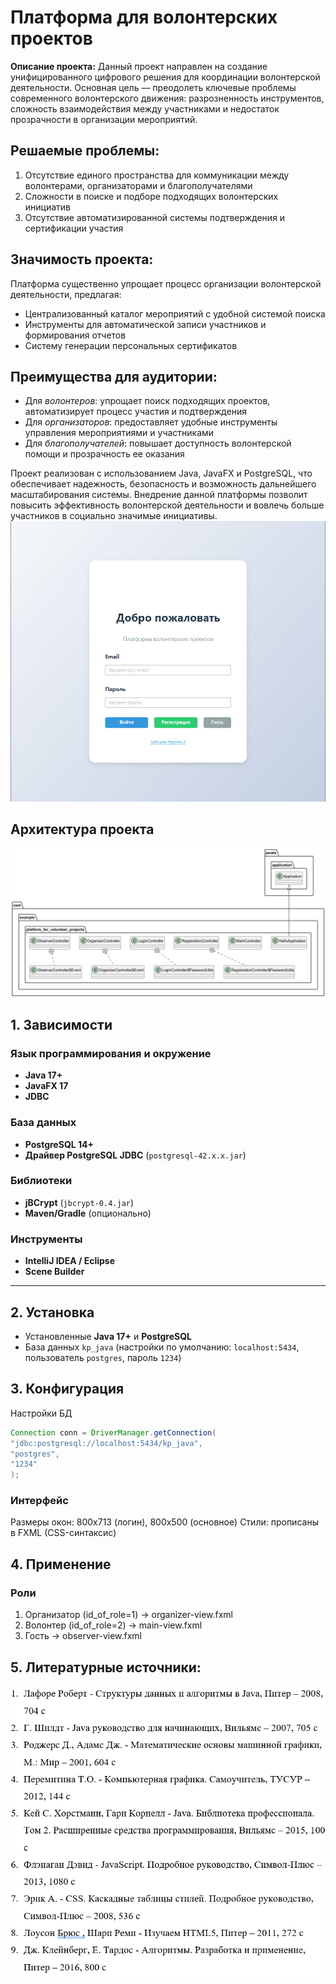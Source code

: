 # Платформа для волонтерских проектов
**Описание проекта:** Данный проект направлен на создание унифицированного цифрового решения для координации волонтерской деятельности. Основная цель — преодолеть ключевые проблемы современного волонтерского движения: разрозненность инструментов, сложность взаимодействия между участниками и недостаток прозрачности в организации мероприятий.

## **Решаемые проблемы:** 
1. Отсутствие единого пространства для коммуникации между волонтерами, организаторами и благополучателями
2. Сложности в поиске и подборе подходящих волонтерских инициатив
3. Отсутствие автоматизированной системы подтверждения и сертификации участия

## **Значимость проекта:** 
Платформа существенно упрощает процесс организации волонтерской деятельности, предлагая:
- Централизованный каталог мероприятий с удобной системой поиска
- Инструменты для автоматической записи участников и формирования отчетов
- Систему генерации персональных сертификатов

## **Преимущества для аудитории:**
- Для *волонтеров*: упрощает поиск подходящих проектов, автоматизирует процесс участия и подтверждения
- Для *организаторов*: предоставляет удобные инструменты управления мероприятиями и участниками
- Для *благополучателей*: повышает доступность волонтерской помощи и прозрачность ее оказания

Проект реализован с использованием Java, JavaFX и PostgreSQL, что обеспечивает надежность, безопасность и возможность дальнейшего масштабирования системы. Внедрение данной платформы позволит повысить эффективность волонтерской деятельности и вовлечь больше участников в социально значимые инициативы.
![helloaplication.bmp](Img%2Fhelloaplication.bmp)
## Архитектура проекта
![MVP.png](Img%2FMVP.png)
## 1. Зависимости
### Язык программирования и окружение
- **Java 17+**
- **JavaFX 17**
- **JDBC**

### База данных
- **PostgreSQL 14+**
- **Драйвер PostgreSQL JDBC** (`postgresql-42.x.x.jar`)

### Библиотеки
- **jBCrypt** (`jbcrypt-0.4.jar`)
- **Maven/Gradle** (опционально)

### Инструменты
- **IntelliJ IDEA / Eclipse**
- **Scene Builder**

---

## 2. Установка

- Установленные **Java 17+** и **PostgreSQL**
- База данных `kp_java` (настройки по умолчанию: `localhost:5434`, пользователь `postgres`, пароль `1234`)

## 3. Конфигурация

Настройки БД
````java
Connection conn = DriverManager.getConnection(
"jdbc:postgresql://localhost:5434/kp_java",
"postgres",
"1234"
);
````
### Интерфейс

Размеры окон: 800x713 (логин), 800x500 (основное)
Стили: прописаны в FXML (CSS-синтаксис)

## 4. Применение
   
   ### Роли

   1. Организатор (id_of_role=1) → organizer-view.fxml
   2. Волонтер (id_of_role=2) → main-view.fxml 
   3. Гость → observer-view.fxml
## 5. Литературные источники:
![img.png](Img%2Fimg.png)
